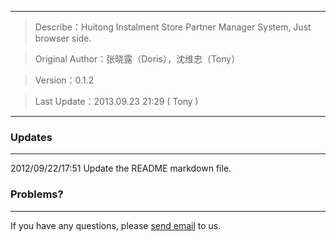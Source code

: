 --------------------------------------

> Describe：Huitong Instalment Store Partner Manager System, Just browser side.

> Original Author：张晓露（Doris），沈维忠（Tony）

> Version：0.1.2

> Last Update：2013.09.23 21:29 ( Tony )

--------------------------------------

### Updates ###
--------------------------------------

2012/09/22/17:51 Update the README markdown file.

### Problems? ###
--------------------------------------

If you have any questions, please [send email](mailto:service@huitong-finance.com) to us.